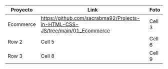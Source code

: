 | Proyecto      | Link                                                                          | Foto     |
|---------------|-------------------------------------------------------------------------------|----------|
| Ecommerce    | https://github.com/sacrabma92/Projects-in-HTML-CSS-JS/tree/main/01_Ecommerce   | Cell 3   |
| Row 2    | Cell 5   | Cell 6   |
| Row 3    | Cell 8   | Cell 9   |
